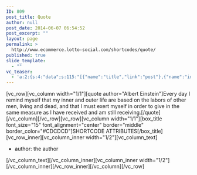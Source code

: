 ```yaml
---
ID: 809
post_title: Quote
author: null
post_date: 2014-06-07 06:54:52
post_excerpt: ""
layout: page
permalink: >
  http://www.ecommerce.lotto-social.com/shortcodes/quote/
published: true
slide_template:
  - ""
vc_teaser:
  - 'a:2:{s:4:"data";s:115:"[{"name":"title","link":"post"},{"name":"image","image":"featured","link":"none"},{"name":"text","mode":"excerpt"}]";s:7:"bgcolor";s:0:"";}'
---
```

[vc_row][vc_column width="1/1"][quote author="Albert Einstein"]Every day I remind myself that my inner and outer life are based on the labors of other men, living and dead, and that I must exert myself in order to give in the same measure as I have received and am still receiving.[/quote][/vc_column][/vc_row][vc_row][vc_column width="1/1"][box_title font_size="15" font_alignment="center" border="middle" border_color="#CDCDCD"]SHORTCODE ATTRIBUTES[/box_title][vc_row_inner][vc_column_inner width="1/2"][vc_column_text]
<ul>
	<li><span style="color: #000000">author</span>: the author</li>
</ul>
[/vc_column_text][/vc_column_inner][vc_column_inner width="1/2"][/vc_column_inner][/vc_row_inner][/vc_column][/vc_row]